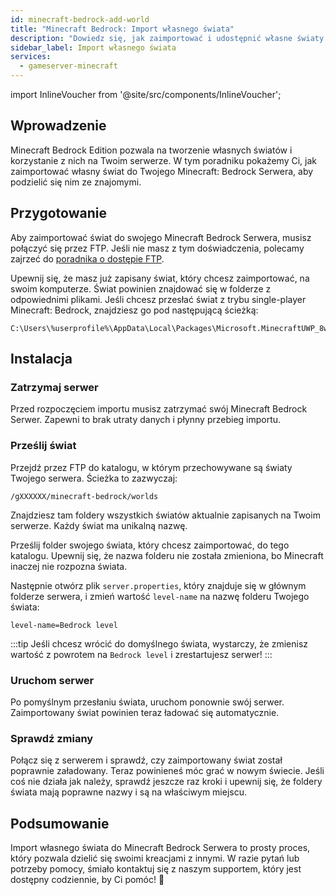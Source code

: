 ```yaml
---
id: minecraft-bedrock-add-world
title: "Minecraft Bedrock: Import własnego świata"
description: "Dowiedz się, jak zaimportować i udostępnić własne światy Minecraft Bedrock na swoim serwerze, aby cieszyć się płynną rozgrywką multiplayer → Sprawdź teraz"
sidebar_label: Import własnego świata
services:
  - gameserver-minecraft
---
```


import InlineVoucher from '@site/src/components/InlineVoucher';

## Wprowadzenie
Minecraft Bedrock Edition pozwala na tworzenie własnych światów i korzystanie z nich na Twoim serwerze. W tym poradniku pokażemy Ci, jak zaimportować własny świat do Twojego Minecraft: Bedrock Serwera, aby podzielić się nim ze znajomymi.

<InlineVoucher />

## Przygotowanie

Aby zaimportować świat do swojego Minecraft Bedrock Serwera, musisz połączyć się przez FTP. Jeśli nie masz z tym doświadczenia, polecamy zajrzeć do [poradnika o dostępie FTP](gameserver-ftpaccess.md).

Upewnij się, że masz już zapisany świat, który chcesz zaimportować, na swoim komputerze. Świat powinien znajdować się w folderze z odpowiednimi plikami.
Jeśli chcesz przesłać świat z trybu single-player Minecraft: Bedrock, znajdziesz go pod następującą ścieżką:
```
C:\Users\%userprofile%\AppData\Local\Packages\Microsoft.MinecraftUWP_8wekyb3d8bbwe\LocalState\games\com.mojang\minecraftWorlds
```

## Instalacja

### Zatrzymaj serwer

Przed rozpoczęciem importu musisz zatrzymać swój Minecraft Bedrock Serwer. Zapewni to brak utraty danych i płynny przebieg importu.

### Prześlij świat

Przejdź przez FTP do katalogu, w którym przechowywane są światy Twojego serwera. Ścieżka to zazwyczaj:

```
/gXXXXXX/minecraft-bedrock/worlds
```

Znajdziesz tam foldery wszystkich światów aktualnie zapisanych na Twoim serwerze. Każdy świat ma unikalną nazwę.

Prześlij folder swojego świata, który chcesz zaimportować, do tego katalogu. Upewnij się, że nazwa folderu nie została zmieniona, bo Minecraft inaczej nie rozpozna świata.

Następnie otwórz plik `server.properties`, który znajduje się w głównym folderze serwera, i zmień wartość `level-name` na nazwę folderu Twojego świata:

```
level-name=Bedrock level
```
:::tip
Jeśli chcesz wrócić do domyślnego świata, wystarczy, że zmienisz wartość z powrotem na `Bedrock level` i zrestartujesz serwer!
:::

### Uruchom serwer

Po pomyślnym przesłaniu świata, uruchom ponownie swój serwer. Zaimportowany świat powinien teraz ładować się automatycznie.

### Sprawdź zmiany

Połącz się z serwerem i sprawdź, czy zaimportowany świat został poprawnie załadowany. Teraz powinieneś móc grać w nowym świecie. Jeśli coś nie działa jak należy, sprawdź jeszcze raz kroki i upewnij się, że foldery świata mają poprawne nazwy i są na właściwym miejscu.

## Podsumowanie

Import własnego świata do Minecraft Bedrock Serwera to prosty proces, który pozwala dzielić się swoimi kreacjami z innymi. W razie pytań lub potrzeby pomocy, śmiało kontaktuj się z naszym supportem, który jest dostępny codziennie, by Ci pomóc! 🙂

<InlineVoucher />